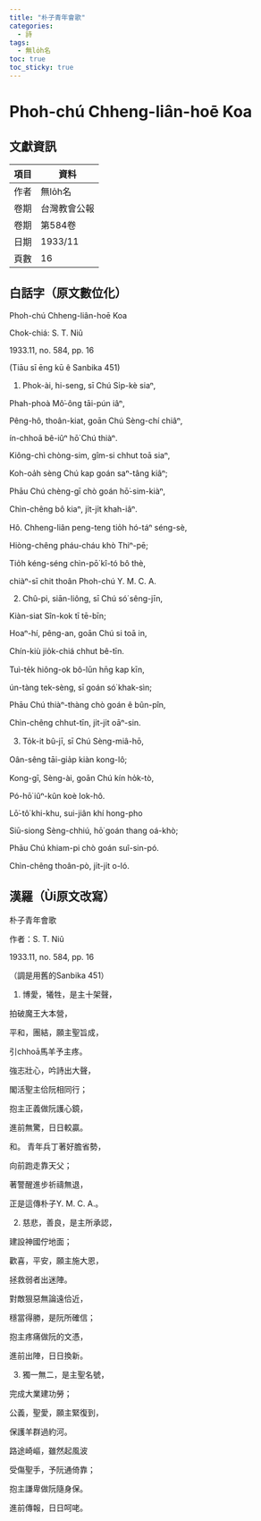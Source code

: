 ```yaml
---
title: "朴子青年會歌"
categories:
  - 詩
tags:
  - 無lo̍h名
toc: true
toc_sticky: true
---
```


# Phoh-chú Chheng-liân-hoē Koa

## 文獻資訊

| 項目 | 資料 |
|---|---|
| 作者 | 無lo̍h名 |
| 卷期 | 台灣教會公報 |
| 卷期 | 第584卷 |
| 日期 | 1933/11 |
| 頁數 | 16 |

## 白話字（原文數位化）

Phoh-chú Chheng-liân-hoē Koa

Chok-chiá: S. T. Niû

1933.11, no. 584, pp. 16

(Tiāu sī ēng kū ê Sanbika 451)

1. Phok-ài, hi-seng, sī Chú Si̍p-kè siaⁿ,

Phah-phoà Mô͘-ông tāi-pún iâⁿ,

Pêng-hô, thoân-kiat, goān Chú Sèng-chí chiâⁿ,

ín-chhoā bê-iûⁿ hō͘ Chú thiàⁿ.

Kiông-chì chòng-sim, gîm-si chhut toā siaⁿ,

Koh-oa̍h sèng Chú kap goán saⁿ-tâng kiâⁿ;

Phāu Chú chèng-gī chò goán hō͘-sim-kiàⁿ,

Chìn-chêng bô kiaⁿ, ji̍t-ji̍t khah-iâⁿ.

Hô. Chheng-liân peng-teng tio̍h hó-táⁿ séng-sè,

Hiòng-chêng pháu-cháu khò Thiⁿ-pē;

Tio̍h kéng-séng chìn-pō͘ kî-tó bô thè,

chiàⁿ-sī chit thoân Phoh-chú Y. M. C. A.

2. Chû-pi, siān-liông, sī Chú só͘ sêng-jīn,

Kiàn-siat Sîn-kok tī tē-bīn;

Hoaⁿ-hí, pêng-an, goān Chú si toā in,

Chín-kiù jio̍k-chiá chhut bê-tīn.

Tuì-te̍k hiông-ok bô-lūn hn̄g kap kīn,

ún-tàng tek-sèng, sī goán só͘ khak-sìn;

Phāu Chú thiàⁿ-thàng chò goán ê bûn-pîn,

Chìn-chêng chhut-tīn, ji̍t-ji̍t oāⁿ-sin.

3. To̍k-it bû-jī, sī Chú Sèng-miâ-hō,

Oân-sêng tāi-gia̍p kiàn kong-lô;

Kong-gī, Sèng-ài, goān Chú kín ho̍k-tò,

Pó-hō͘ iûⁿ-kûn koè Iok-hô.

Lō͘-tô͘ khi-khu, sui-jiân khí hong-pho

Siū-siong Sèng-chhiú, hō͘ goán thang oá-khò;

Phāu Chú khiam-pi chò goán suî-sin-pó.

Chìn-chêng thoân-pò, ji̍t-ji̍t o-ló.

## 漢羅（Ùi原文改寫）

朴子青年會歌

作者：S. T. Niû

1933.11, no. 584, pp. 16

（調是用舊的Sanbika 451）

1. 博愛，犧牲，是主十架聲，

拍破魔王大本營，

平和，團結，願主聖旨成，

引chhoā馬羊予主疼。

強志壯心，吟詩出大聲，

閣活聖主佮阮相同行；

抱主正義做阮護心鏡，

進前無驚，日日較贏。

和。 青年兵丁著好膽省勢，

向前跑走靠天父；

著警醒進步祈禱無退，

正是這傳朴子Y. M. C. A.。

2. 慈悲，善良，是主所承認，

建設神國佇地面；

歡喜，平安，願主施大恩，

拯救弱者出迷陣。

對敵狠惡無論遠佮近，

穩當得勝，是阮所確信；

抱主疼痛做阮的文憑，

進前出陣，日日換新。

3. 獨一無二，是主聖名號，

完成大業建功勞；

公義，聖愛，願主緊復到，

保護羊群過約河。

路途崎嶇，雖然起風波

受傷聖手，予阮通倚靠；

抱主謙卑做阮隨身保。

進前傳報，日日呵咾。

